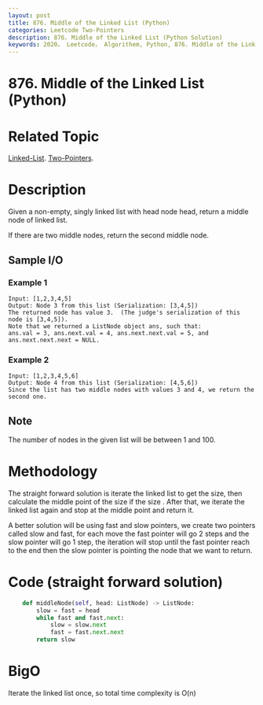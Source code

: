 ```yaml
---
layout: post
title: 876. Middle of the Linked List (Python)
categories: Leetcode Two-Pointers
description: 876. Middle of the Linked List (Python Solution)
keywords: 2020， Leetcode， Algorithem, Python, 876. Middle of the Linked List, zhenyu, Linked List, Two Pointers
---
```


# 876. Middle of the Linked List (Python)

# Related Topic
<a href="/categories/#Linked-List" target="_blank"> Linked-List</a>.
<a href="/categories/#Two-Pointers" target="_blank"> Two-Pointers</a>.
# Description
Given a non-empty, singly linked list with head node head, return a middle node of linked list.

If there are two middle nodes, return the second middle node.

## Sample I/O

### Example 1
```
Input: [1,2,3,4,5]
Output: Node 3 from this list (Serialization: [3,4,5])
The returned node has value 3.  (The judge's serialization of this node is [3,4,5]).
Note that we returned a ListNode object ans, such that:
ans.val = 3, ans.next.val = 4, ans.next.next.val = 5, and ans.next.next.next = NULL.
```

### Example 2
```
Input: [1,2,3,4,5,6]
Output: Node 4 from this list (Serialization: [4,5,6])
Since the list has two middle nodes with values 3 and 4, we return the second one.
```

## Note
The number of nodes in the given list will be between 1 and 100.

# Methodology
The straight forward solution is iterate the linked list to get the size, then calculate the middle point of the size if the size . After that, we iterate the linked list again and stop at the middle point and return it.

A better solution will be using fast and slow pointers, we create two pointers called slow and fast, for each move the fast pointer will go 2 steps and the slow pointer will go 1 step, the iteration will stop until the fast pointer reach to the end then the slow pointer is pointing the node that we want to return.

# Code (straight forward solution)
```python
    def middleNode(self, head: ListNode) -> ListNode:
        slow = fast = head
        while fast and fast.next:
            slow = slow.next
            fast = fast.next.next
        return slow
```
# BigO
Iterate the linked list once, so total time complexity is O(n)